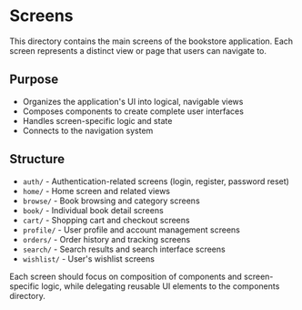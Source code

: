 # Screens

This directory contains the main screens of the bookstore application. Each screen represents a distinct view or page that users can navigate to.

## Purpose
- Organizes the application's UI into logical, navigable views
- Composes components to create complete user interfaces
- Handles screen-specific logic and state
- Connects to the navigation system

## Structure
- `auth/` - Authentication-related screens (login, register, password reset)
- `home/` - Home screen and related views
- `browse/` - Book browsing and category screens
- `book/` - Individual book detail screens
- `cart/` - Shopping cart and checkout screens
- `profile/` - User profile and account management screens
- `orders/` - Order history and tracking screens
- `search/` - Search results and search interface screens
- `wishlist/` - User's wishlist screens

Each screen should focus on composition of components and screen-specific logic, while delegating reusable UI elements to the components directory.